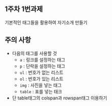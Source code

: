 ## 1주차 1번과제
기본적인 태그들을 활용하여 자기소개 만들기

## 주의 사항
- 다음의 태그를 사용할 것
  - `a`     : 링크를 설정하는 태그
  - `p`     : 단락을 설정하는 태그
  - `ul`    : 번호가 없는 리스트
  - `ol`    : 번호가 있는 리스트
  - `img`   : 사진을 넣는 태그
  - `table` : 표를 넣는 태크
- 단 table태그의 colspan과 rowspan태그 이용하기

